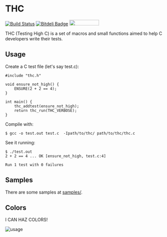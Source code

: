 THC
===

[![Build Status](https://travis-ci.org/hltbra/thc.png)](https://travis-ci.org/hltbra/thc)
[![Bitdeli Badge](https://d2weczhvl823v0.cloudfront.net/hltbra/thc/trend.png)](https://bitdeli.com/free "Bitdeli Badge")
<img src="https://instanc.es/bin/hltbra/thc.png" width="95" height="18" />

THC (Testing High C) is a set of macros and small functions aimed
to help C developers write their tests.


Usage
-----

Create a C test file (let's say test.c):

	#include "thc.h"

	void ensure_not_high() {
	    ENSURE(2 + 2 == 4);
	}

	int main() {
	    thc_addtest(ensure_not_high);
	    return thc_run(THC_VERBOSE);
	}

Compile with:

	$ gcc -o test.out test.c  -Ipath/to/thc/ path/to/thc/thc.c

See it running:

	$ ./test.out
	2 + 2 == 4 ... OK [ensure_not_high, test.c:4]

	Run 1 test with 0 failures


Samples
-------

There are some samples at [samples/](https://github.com/hltbra/thc/tree/master/samples).



Colors
------

I CAN HAZ COLORS!

![usage](http://cloud.github.com/downloads/hltbra/thc/thc_usage.png)




